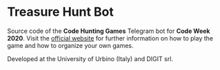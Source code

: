 # Treasure Hunt Bot

Source code of the **Code Hunting Games** Telegram bot for **Code Week 2020**.
Visit the [official website](http://codehunting.games) for further information on how to play the game and how to organize your own games.

Developed at the University&nbsp;of&nbsp;Urbino&nbsp;(Italy) and DIGIT&nbsp;srl.
